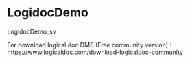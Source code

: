 # LogidocDemo
LogidocDemo_sv

For download logical doc DMS (Free community version) :
  https://www.logicaldoc.com/download-logicaldoc-community
